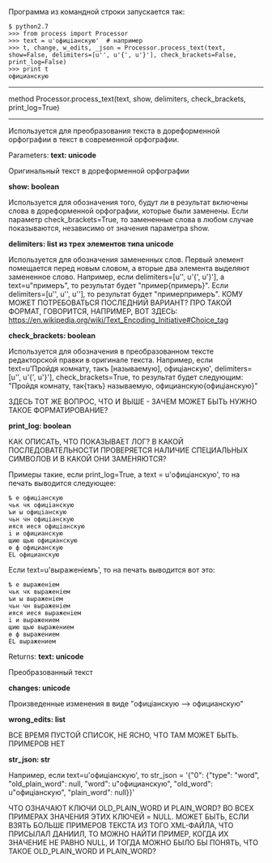 Программа из командной строки запускается так:


```
$ python2.7
>>> from process import Processor
>>> text = u'офицiанскую'  # например
>>> t, change, w_edits, _json = Processor.process_text(text, show=False, delimiters=[u'', u'{', u'}'], check_brackets=False, print_log=False)
>>> print t
официанскую
```

<hr>
method Processor.process_text(text, show, delimiters, check_brackets, print_log=True)
<hr>

Используется для преобразования текста в дореформенной орфографии в текст в современной орфографии.


Parameters: __text: unicode__

Оригинальный текст в дореформенной орфографии

__show: boolean__

Используется для обозначения того, будут ли в результат включены слова в дореформенной орфографии, которые были заменены. Если параметр check_brackets=True, то замененные слова в любом случае показываются, независимо от значения параметра show.

__delimiters: list из трех элементов типа unicode__

Используется для обозначения замененных слов. Первый элемент помещается перед новым словом, а вторые два элемента выделяют замененное слово. Например, если delimiters=[u'', u'{', u'}'], а text=u"примеръ", то результат будет "пример{примеръ}". Если delimiters=[u'<choice><reg>', u'</reg><orig>', u'</orig></choice>'], то результат будет "<choice><reg>пример</reg><orig>примеръ</orig></choice>". КОМУ МОЖЕТ ПОТРЕБОВАТЬСЯ ПОСЛЕДНИЙ ВАРИАНТ? ПРО ТАКОЙ ФОРМАТ, ГОВОРИТСЯ, НАПРИМЕР, ВОТ ЗДЕСЬ: https://en.wikipedia.org/wiki/Text_Encoding_Initiative#Choice_tag

__check_brackets: boolean__

Используется для обозначения в преобразованном тексте редакторской правки в оригинале текста. Например, если  text=u'Пройдя комнату, такъ [называемую], офиціанскую', delimiters=[u'', u'{', u'}'], check_brackets=True, то результат будет следующим: "Пройдя комнату, так{такъ} <choice original_editorial_correction='[называемую]'><sic></sic><corr>называемую</corr></choice>, официанскую{офицiанскую}"

ЗДЕСЬ ТОТ ЖЕ ВОПРОС, ЧТО И ВЫШЕ - ЗАЧЕМ МОЖЕТ БЫТЬ НУЖНО ТАКОЕ ФОРМАТИРОВАНИЕ?

__print_log: boolean__

КАК ОПИСАТЬ, ЧТО ПОКАЗЫВАЕТ ЛОГ? В КАКОЙ ПОСЛЕДОВАТЕЛЬНОСТИ ПРОВЕРЯЕТСЯ НАЛИЧИЕ СПЕЦИАЛЬНЫХ СИМВОЛОВ И В КАКОЙ ОНИ ЗАМЕНЯЮТСЯ?

Примеры такие, если print_log=True, а text = u'офицiанскую', то на печать выводится следующее:
```
ѣ е офицiанскую
чьк чк офицiанскую
ъи ы офицiанскую
чьн чн офицiанскую
ияся иеся офицiанскую
i и официанскую
щию щью официанскую
ѳ ф официанскую
EL официанскую
````

Если text=u'выраженіемъ', то на печать выводится вот это:

```
ѣ е выраженiем
чьк чк выраженiем
ъи ы выраженiем
чьн чн выраженiем
ияся иеся выраженiем
i и выражением
щию щью выражением
ѳ ф выражением
EL выражением
```

Returns: __text: unicode__

Преобразованный текст

__changes: unicode__

Произведенные изменения в виде "офицiанскую --> официанскую"

__wrong_edits: list__

ВСЕ ВРЕМЯ ПУСТОЙ СПИСОК, НЕ ЯСНО, ЧТО ТАМ МОЖЕТ БЫТЬ. ПРИМЕРОВ НЕТ

__str_json: str__

Например, если text=u'офицiанскую', то str_json = '{"0": {"type": "word", "old_plain_word": null, "word": u"официанскую", "old_word": u"офицiанскую", "plain_word": null}}'

ЧТО ОЗНАЧАЮТ КЛЮЧИ OLD_PLAIN_WORD И PLAIN_WORD? ВО ВСЕХ ПРИМЕРАХ ЗНАЧЕНИЯ ЭТИХ КЛЮЧЕЙ = NULL. МОЖЕТ БЫТЬ, ЕСЛИ ВЗЯТЬ БОЛЬШЕ ПРИМЕРОВ ТЕКСТА ИЗ ТОГО XML-ФАЙЛА, ЧТО ПРИСЫЛАЛ ДАНИИЛ, ТО МОЖНО НАЙТИ ПРИМЕР, КОГДА ИХ ЗНАЧЕНИЕ НЕ РАВНО NULL, И ТОГДА МОЖНО БЫЛО БЫ ПОНЯТЬ, ЧТО ТАКОЕ OLD_PLAIN_WORD И PLAIN_WORD?  
